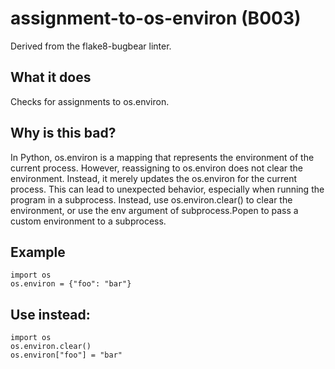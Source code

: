 # assignment-to-os-environ (B003)
Derived from the flake8-bugbear linter.
## What it does
Checks for assignments to os.environ.
## Why is this bad?
In Python, os.environ is a mapping that represents the environment of the
current process.
However, reassigning to os.environ does not clear the environment. Instead,
it merely updates the os.environ for the current process. This can lead to
unexpected behavior, especially when running the program in a subprocess.
Instead, use os.environ.clear() to clear the environment, or use the
env argument of subprocess.Popen to pass a custom environment to
a subprocess.
## Example
```
import os
os.environ = {"foo": "bar"}
```
## Use instead:
```
import os
os.environ.clear()
os.environ["foo"] = "bar"
```